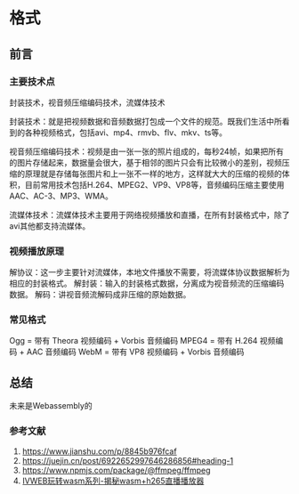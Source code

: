 # 格式

## 前言

### 主要技术点

封装技术，视音频压缩编码技术，流媒体技术

封装技术：就是把视频数据和音频数据打包成一个文件的规范。既我们生活中所看到的各种视频格式，包括avi、mp4、rmvb、flv、mkv、ts等。

视音频压缩编码技术：视频是由一张一张的照片组成的，每秒24帧，如果把所有的图片存储起来，数据量会很大，基于相邻的图片只会有比较微小的差别，视频压缩的原理就是存储每张图片和上一张不一样的地方，这样就大大的压缩的视频的体积，目前常用技术包括H.264、MPEG2、VP9、VP8等，音频编码压缩主要使用AAC、AC-3、MP3、WMA。

流媒体技术：流媒体技术主要用于网络视频播放和直播，在所有封装格式中，除了avi其他都支持流媒体。

### 视频播放原理

解协议：这一步主要针对流媒体，本地文件播放不需要，将流媒体协议数据解析为相应的封装格式。
解封装：输入的封装格式数据，分离成为视音频流的压缩编码数据。
解码：讲视音频流解码成非压缩的原始数据。

### 常见格式

Ogg = 带有 Theora 视频编码 + Vorbis 音频编码
MPEG4 = 带有 H.264 视频编码 + AAC 音频编码
WebM = 带有 VP8 视频编码 + Vorbis 音频编码

## 总结

未来是Webassembly的

### 参考文献

1. <https://www.jianshu.com/p/8845b976fcaf>
2. <https://juejin.cn/post/6922652997646286856#heading-1>
3. <https://www.npmjs.com/package/@ffmpeg/ffmpeg>
4. [IVWEB玩转wasm系列-揭秘wasm+h265直播播放器](https://juejin.cn/post/6877058224424976392)
